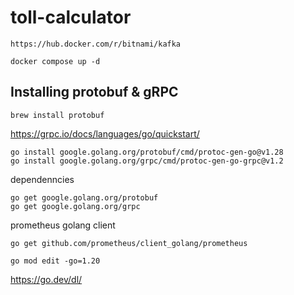 # toll-calculator

`https://hub.docker.com/r/bitnami/kafka`

```
docker compose up -d
```

## Installing protobuf & gRPC
```
brew install protobuf
```

https://grpc.io/docs/languages/go/quickstart/
```
go install google.golang.org/protobuf/cmd/protoc-gen-go@v1.28
go install google.golang.org/grpc/cmd/protoc-gen-go-grpc@v1.2
```

dependenncies
```
go get google.golang.org/protobuf
go get google.golang.org/grpc
```

prometheus golang client
```
go get github.com/prometheus/client_golang/prometheus
```

```
go mod edit -go=1.20
```
https://go.dev/dl/